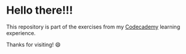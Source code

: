 # Hello there!!!

This repository is part of the exercises from my [Codecademy](www.codecademy.com) learning experience.

Thanks for visiting! 😄
